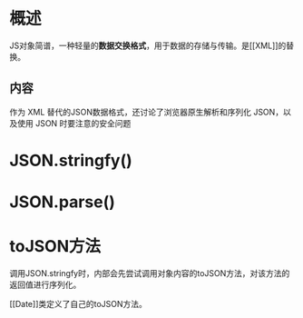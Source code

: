# 概述
JS对象简谱，一种轻量的**数据交换格式**，用于数据的存储与传输。是[[XML]]的替换。
## 内容
作为 XML 替代的JSON数据格式，还讨论了浏览器原生解析和序列化 JSON，以及使用 JSON 时要注意的安全问题
# JSON.stringfy()

# JSON.parse()

# toJSON方法
调用JSON.stringfy时，内部会先尝试调用对象内容的toJSON方法，对该方法的返回值进行序列化。

[[Date]]类定义了自己的toJSON方法。
